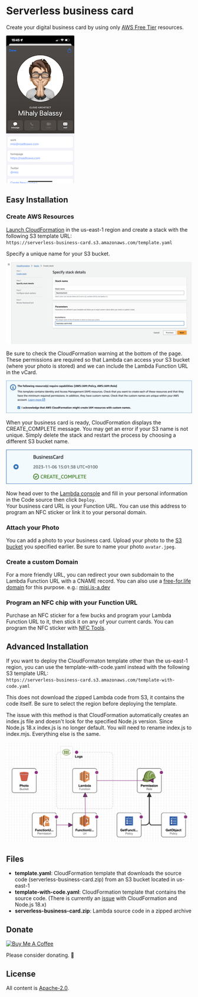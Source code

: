 # Serverless business card

Create your digital business card by using only [AWS Free Tier](https://aws.amazon.com/free/) resources.

![iPhone screenshot](https://github.com/suhajda3/serverless-business-card/blob/main/assets/iPhone.jpeg?raw=true)

## Easy Installation

### Create AWS Resources

[Launch CloudFormation](https://us-east-1.console.aws.amazon.com/cloudformation/home?region=us-east-1) in the us-east-1 region and create a stack with the following S3 template URL:\
`https://serverless-business-card.s3.amazonaws.com/template.yaml`

Specify a unique name for your S3 bucket.

![CloudFormation](https://github.com/suhajda3/serverless-business-card/blob/main/assets/CloudFormation.png?raw=true)

Be sure to check the CloudFormation warning at the bottom of the page. These permissions are required so that Lambda can access your S3 bucket (where your photo is stored) and we can include the Lambda Function URL in the vCard.

![IAM warning](https://github.com/suhajda3/serverless-business-card/blob/main/assets/IAM-warning.png?raw=true)

When your business card is ready, CloudFormation displays the CREATE_COMPLETE message. You may get an error if your S3 name is not unique. Simply delete the stack and restart the process by choosing a different S3 bucket name.

![IAM warning](https://github.com/suhajda3/serverless-business-card/blob/main/assets/CloudFormation-stack-deployed.png?raw=true)

Now head over to the [Lambda console](https://us-east-1.console.aws.amazon.com/lambda/home?region=us-east-1#/functions/business-card?tab=code) and fill in your personal information in the Code source then click `Deploy`.\
Your business card URL is your Function URL. You can use this address to program an NFC sticker or link it to your personal domain.

### Attach your Photo

You can add a photo to your business card. Upload your photo to the [S3 bucket](https://s3.console.aws.amazon.com/s3/home) you specified earlier. Be sure to name your photo `avatar.jpeg`.

### Create a custom Domain

For a more friendly URL, you can redirect your own subdomain to the Lambda Function URL with a CNAME record. You can also use a [free-for.life domain](https://free-for.life/#/?id=domains) for this purpose. e.g.: [misi.is-a.dev](https://misi.is-a.dev)

### Program an NFC chip with your Function URL

Purchase an NFC sticker for a few bucks and program your Lambda Function URL to it, then stick it on any of your current cards. You can program the NFC sticker with [NFC Tools](https://www.wakdev.com/en/apps.html).

## Advanced Installation

If you want to deploy the CloudFormaton template other than the us-east-1 region, you can use the template-with-code.yaml instead with the following S3 template URL:\
`https://serverless-business-card.s3.amazonaws.com/template-with-code.yaml`

This does not download the zipped Lambda code from S3, it contains the code itself. Be sure to select the region before deploying the template.

The issue with this method is that CloudFormation automatically creates an index.js file and doesn't look for the specified Node.js version. Since Node.js 18.x index.js is no longer default. You will need to rename index.js to index.mjs. Everything else is the same.

![CloudFormation template](https://github.com/suhajda3/serverless-business-card/blob/main/assets/CloudFormation-template.png?raw=true)

## Files

- **template.yaml**: CloudFormation template that downloads the source code (serverless-business-card.zip) from an S3 bucket located in us-east-1
- **template-with-code.yaml**: CloudFormation template that contains the source code. (There is currently an [issue](https://github.com/aws-cloudformation/cloudformation-coverage-roadmap/issues/1832) with CloudFormation and Node.js 18.x)
- **serverless-business-card.zip**: Lambda source code in a zipped archive

## Donate

<a href="https://www.buymeacoffee.com/misi" target="_blank"><img src="https://www.buymeacoffee.com/assets/img/custom_images/orange_img.png" alt="Buy Me A Coffee" style="height: auto !important;width: auto !important;" ></a>

Please consider donating. 🙏

## License

All content is [Apache-2.0][1].

[1]: https://www.apache.org/licenses/LICENSE-2.0

